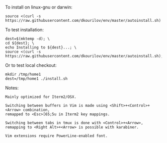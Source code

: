 To install on linux-gnu or darwin:

    source <(curl -s https://raw.githubusercontent.com/dkourilov/env/master/autoinstall.sh)

To test installation:

    dest=$(mktemp -d); \
    cd ${dest}; \
    echo Installing to ${dest}...; \
    source <(curl -s https://raw.githubusercontent.com/dkourilov/env/master/autoinstall.sh);

Or to test local checkout:

    mkdir /tmp/home1
    dest=/tmp/home1 ./install.sh

Notes:

    Mainly optimized for Iterm2/OSX.

    Switching between buffers in Vim is made using <Shift>+<Control>+<Arrow> combination,
    remapped to <Esc>[65;5u in Iterm2 key mappings.

    Switching between tabs in tmux is done with <Control>+<Arrow>, 
    remapping to <Right Alt>+<Arrow> is possible with karabiner.

    Vim extensions require PowerLine-enabled font.

